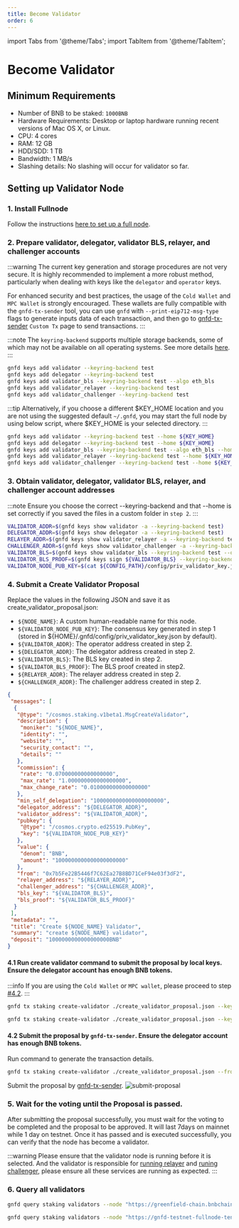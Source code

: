 ```yaml
---
title: Become Validator
order: 6
---
```


import Tabs from '@theme/Tabs';
import TabItem from '@theme/TabItem';


# Become Validator

## Minimum Requirements

- Number of BNB to be staked: `1000BNB`
- Hardware Requirements:  Desktop or laptop hardware running recent versions of Mac OS X, or Linux.
- CPU: 4 cores
- RAM: 12 GB
- HDD/SDD: 1 TB
- Bandwidth: 1 MB/s
- Slashing details: No slashing will occur for validator so far.

## Setting up Validator Node

### 1. Install Fullnode

Follow the instructions [here to set up a full node](./run-node.md).

### 2. Prepare validator, delegator, validator BLS, relayer, and challenger accounts

:::warning
The current key generation and storage procedures are not very secure. It is highly recommended to implement a more
robust method, particularly when dealing with keys like the `delegator` and `operator` keys.

For enhanced security and best practices, the usage of the `Cold Wallet` and `MPC Wallet` is strongly encouraged.
These wallets are fully compatible with the `gnfd-tx-sender` tool, you can use `gnfd` with `--print-eip712-msg-type`
flags to generate inputs data of each transaction, and then go to [gnfd-tx-sender](https://gnfd-tx-sender.nodereal.io/)
`Custom Tx` page to send transactions.
:::

:::note
The `keyring-backend` supports multiple storage backends, some of which may not be available on all operating systems.
See more details [here](../../core-concept/key-management.md).
:::

```bash
gnfd keys add validator --keyring-backend test
gnfd keys add delegator --keyring-backend test
gnfd keys add validator_bls --keyring-backend test --algo eth_bls
gnfd keys add validator_relayer --keyring-backend test
gnfd keys add validator_challenger --keyring-backend test
```

:::tip
Alternatively, if you choose a different $KEY_HOME location and you are not using the suggested default `~/.gnfd`, you may start the full node by using below script, where $KEY_HOME is your selected directory.
:::

```bash
gnfd keys add validator --keyring-backend test --home ${KEY_HOME}
gnfd keys add delegator --keyring-backend test --home ${KEY_HOME}
gnfd keys add validator_bls --keyring-backend test --algo eth_bls --home ${KEY_HOME}
gnfd keys add validator_relayer --keyring-backend test --home ${KEY_HOME}
gnfd keys add validator_challenger --keyring-backend test --home ${KEY_HOME}
```

### 3.  Obtain validator, delegator, validator BLS, relayer, and challenger account addresses

:::note
Ensure you choose the correct --keyring-backend and that --home is set correctly if you saved the files in a custom folder in `step 2`.
:::

```bash
VALIDATOR_ADDR=$(gnfd keys show validator -a --keyring-backend test)
DELEGATOR_ADDR=$(gnfd keys show delegator -a --keyring-backend test)
RELAYER_ADDR=$(gnfd keys show validator_relayer -a --keyring-backend test)
CHALLENGER_ADDR=$(gnfd keys show validator_challenger -a --keyring-backend test)
VALIDATOR_BLS=$(gnfd keys show validator_bls --keyring-backend test --output json | jq -r '.pubkey_hex')
VALIDATOR_BLS_PROOF=$(gnfd keys sign ${VALIDATOR_BLS} --keyring-backend test --from validator_bls)
VALIDATOR_NODE_PUB_KEY=$(cat ${CONFIG_PATH}/config/priv_validator_key.json | jq -r '.pub_key.value')
```

### 4. Submit a Create Validator Proposal
Replace the values in the following JSON and save it as create_validator_proposal.json:

- `${NODE_NAME}`: A custom human-readable name for this node.
- `${VALIDATOR_NODE_PUB_KEY}`: The consensus key generated in step 1 (stored in ${HOME}/.gnfd/config/priv_validator_key.json by default).
- `${VALIDATOR_ADDR}`: The operator address created in step 2.
- `${DELEGATOR_ADDR}`: The delegator address created in step 2.
- `${VALIDATOR_BLS}`: The BLS key created in step 2.
- `${VALIDATOR_BLS_PROOF}`: The BLS proof created in step2.
- `${RELAYER_ADDR}`: The relayer address created in step 2.
- `${CHALLENGER_ADDR}`: The challenger address created in step 2.

```json
{
 "messages": [
  {
   "@type": "/cosmos.staking.v1beta1.MsgCreateValidator",
   "description": {
    "moniker": "${NODE_NAME}",
    "identity": "",
    "website": "",
    "security_contact": "",
    "details": ""
   },
   "commission": {
    "rate": "0.070000000000000000",
    "max_rate": "1.000000000000000000",
    "max_change_rate": "0.010000000000000000"
   },
   "min_self_delegation": "1000000000000000000000",
   "delegator_address": "${DELEGATOR_ADDR}",
   "validator_address": "${VALIDATOR_ADDR}",
   "pubkey": {
    "@type": "/cosmos.crypto.ed25519.PubKey",
    "key": "${VALIDATOR_NODE_PUB_KEY}"
   },
   "value": {
    "denom": "BNB",
    "amount": "1000000000000000000000"
   },
   "from": "0x7b5Fe22B5446f7C62Ea27B8BD71CeF94e03f3dF2",
   "relayer_address": "${RELAYER_ADDR}",
   "challenger_address": "${CHALLENGER_ADDR}",
   "bls_key": "${VALIDATOR_BLS}", 
   "bls_proof": "${VALIDATOR_BLS_PROOF}"
  }
 ],
 "metadata": "",
 "title": "Create ${NODE_NAME} Validator",
 "summary": "create ${NODE_NAME} validator",
 "deposit": "1000000000000000000BNB"
}
```

#### 4.1 Run create validator command to submit the proposal by local keys. Ensure the delegator account has enough BNB tokens.

:::info
If you are using the `Cold Wallet` or `MPC wallet`, please proceed to step [#4.2](#42-submit-the-proposal-by-gnfd-tx-sender-ensure-the-delegator-account-has-enough-bnb-tokens).
:::

<Tabs>
<TabItem value="mainnet" label="Mainnet">

```bash
gnfd tx staking create-validator ./create_validator_proposal.json --keyring-backend test --chain-id "greenfield_1017-1" --from ${DELEGATOR_ADDR} --node "https://greenfield-chain.bnbchain.org:443" -b sync --gas "200000000" --fees "1000000000000000000BNB" --yes
```

</TabItem>
<TabItem value="testnet" label="Testnet">

```bash
gnfd tx staking create-validator ./create_validator_proposal.json --keyring-backend test --chain-id "greenfield_5600-1" --from ${DELEGATOR_ADDR} --node "https://gnfd-testnet-fullnode-tendermint-us.bnbchain.org:443" -b sync --gas "200000000" --fees "1000000000000000000BNB" --yes
```

</TabItem>
</Tabs>

#### 4.2 Submit the proposal by `gnfd-tx-sender`. Ensure the delegator account has enough BNB tokens.

Run command to generate the transaction details.
```bash
gnfd tx staking create-validator ./create_validator_proposal.json --from ${DELEGATOR_ADDR} --print-eip712-msg-type
```

Submit the proposal by [gnfd-tx-sender](https://gnfd-tx-sender.nodereal.io/).
![submit-proposal](../../../../static/asset/14-gnfd-tx-sender.png)

### 5. Wait for the voting until the Proposal is passed.

After submitting the proposal successfully, you must wait for the voting to be completed and the proposal to be approved.
It will last 7days on mainnet while 1 day on testnet. Once it has passed and is executed successfully, 
you can verify that the node has become a validator. 

:::warning
Please ensure that the validator node is running before it is selected. And the validator is responsible for
[running relayer](./run-relayer.md) and [runing challenger](./run-challenger.md), please ensure all these services are
running as expected.
:::

### 6. Query all validators
<Tabs>
<TabItem value="mainnet" label="Mainnet">

```bash
gnfd query staking validators --node "https://greenfield-chain.bnbchain.org:443"
```

</TabItem>
<TabItem value="testnet" label="Testnet">

```bash
gnfd query staking validators --node "https://gnfd-testnet-fullnode-tendermint-us.bnbchain.org:443"
```

</TabItem>
</Tabs>
